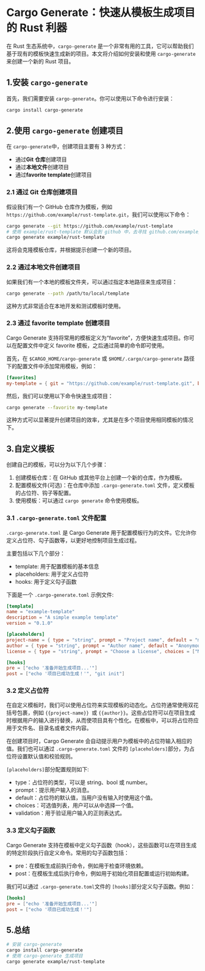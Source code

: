 # Cargo Generate：快速从模板生成项目的 Rust 利器

在 Rust 生态系统中，`cargo-generate` 是一个非常有用的工具，它可以帮助我们基于现有的模板快速生成新的项目。本文将介绍如何安装和使用 `cargo-generate` 来创建一个新的 Rust 项目。

## 1.安装 `cargo-generate`

首先，我们需要安装 `cargo-generate`。你可以使用以下命令进行安装：

```sh
cargo install cargo-generate
```

## 2.使用 `cargo-generate` 创建项目

在 `cargo-generate`中，创建项目主要有 3 种方式：

- 通过**Git 仓库**创建项目
- 通过**本地文件**创建项目
- 通过**favorite template**创建项目

### 2.1 通过 Git 仓库创建项目

假设我们有一个 GitHub 仓库作为模板，例如 `https://github.com/example/rust-template.git`，我们可以使用以下命令：

```sh
cargo generate --git https://github.com/example/rust-template
# 使用 example/rust-template 默认会到 github 中，去寻找 github.com/example/rust-template 仓库
cargo generate example/rust-template
```

这将会克隆模板仓库，并根据提示创建一个新的项目。

### 2.2 通过本地文件创建项目

如果我们有一个本地的模板文件夹，可以通过指定本地路径来生成项目：

```sh
cargo generate --path /path/to/local/template
```

这种方式非常适合在本地开发和测试模板时使用。

### 2.3 通过 favorite template 创建项目

Cargo Generate 支持将常用的模板定义为“favorite”，方便快速生成项目。你可以在配置文件中定义 favorite 模板，之后通过简单的命令即可使用。

首先，在 `$CARGO_HOME/cargo-generate` 或 `$HOME/.cargo/cargo-generate` 路径下的配置文件中添加常用模板，例如：

```toml
[favorites]
my-template = { git = "https://github.com/example/rust-template.git", branch = "main" }
```

然后，我们可以使用以下命令快速生成项目：

```sh
cargo generate --favorite my-template
```

这种方式可以显著提升创建项目的效率，尤其是在多个项目使用相同模板的情况下。

## 3.自定义模板

创建自己的模板，可以分为以下几个步骤：

1. 创建模板仓库：在 GitHub 或其他平台上创建一个新的仓库，作为模板。
2. 配置模板文件(可选)：在仓库中添加 `.cargo-generate.toml` 文件，定义模板的占位符、钩子等配置。
3. 使用模板：可以通过 `cargo generate` 命令使用模板。

### 3.1 `.cargo-generate.toml` 文件配置

`.cargo-generate.toml` 是 Cargo Generate 用于配置模板行为的文件。它允许你定义占位符、勾子函数等，以更好地控制项目生成过程。

主要包括以下几个部分：

- template: 用于配置模板的基本信息
- placeholders: 用于定义占位符
- hooks: 用于定义勾子函数

下面是一个 `.cargo-generate.toml` 示例文件:

```toml
[template]
name = "example-template"
description = "A simple example template"
version = "0.1.0"

[placeholders]
project-name = { type = "string", prompt = "Project name", default = "my_project", validation = "^[a-zA-Z][a-zA-Z0-9_-]*$" }
author = { type = "string", prompt = "Author name", default = "Anonymous" }
license = { type = "string", prompt = "Choose a license", choices = ["MIT", "Apache-2.0", "GPL-3.0"], default = "MIT" }

[hooks]
pre = ["echo '准备开始生成项目...'"]
post = ["echo '项目已成功生成！'", "git init"]
```

### 3.2 定义占位符

在自定义模板时，我们可以使用占位符来实现模板的动态化。占位符通常使用双花括号包裹，例如 `{{project-name}} `或 `{{author}}`。这些占位符可以在项目生成时根据用户的输入进行替换，从而使项目具有个性化。在模板中，可以将占位符应用于文件名、目录名或者文件内容。

在创建项目时，Cargo Generate 会自动提示用户为模板中的占位符输入相应的值。我们也可以通过 `.cargo-generate.toml` 文件的 `[placeholders]`部分，为占位符设置默认值和校验规则。

`[placeholders]`部分配置规则如下:

- type：占位符的类型，可以是 string、bool 或 number。
- prompt：提示用户输入的消息。
- default：占位符的默认值，当用户没有输入时使用这个值。
- choices：可选值列表，用户可以从中选择一个值。
- validation：用于验证用户输入的正则表达式。

### 3.3 定义勾子函数

Cargo Generate 支持在模板中定义勾子函数（hook），这些函数可以在项目生成的特定阶段执行自定义命令。常用的勾子函数包括：

- pre：在模板生成前执行命令，例如用于检查环境依赖。
- post：在模板生成后执行命令，例如用于初始化项目配置或运行初始构建。

我们可以通过 `.cargo-generate.toml`文件的 `[hooks]`部分定义勾子函数。例如：

```toml
[hooks]
pre = ["echo '准备开始生成项目...'"]
post = ["echo '项目已成功生成！'"]
```

## 5.总结

```sh
# 安装 cargo-generate
cargo install cargo-generate
# 使用 cargo-generate 生成项目
cargo generate example/rust-template
```
